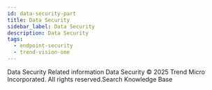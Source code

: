 ```yaml
---
id: data-security-part
title: Data Security
sidebar_label: Data Security
description: Data Security
tags:
  - endpoint-security
  - trend-vision-one
---
```


 Data Security Related information Data Security © 2025 Trend Micro Incorporated. All rights reserved.Search Knowledge Base